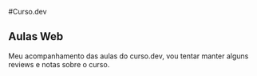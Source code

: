 #Curso.dev

## Aulas Web

Meu acompanhamento das aulas do curso.dev, vou tentar manter alguns reviews e notas sobre o curso.
